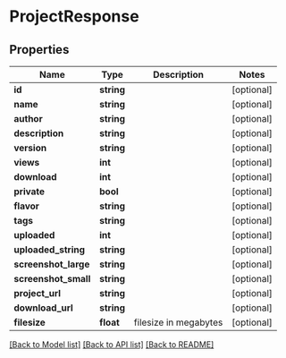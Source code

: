 # ProjectResponse

## Properties
Name | Type | Description | Notes
------------ | ------------- | ------------- | -------------
**id** | **string** |  | [optional] 
**name** | **string** |  | [optional] 
**author** | **string** |  | [optional] 
**description** | **string** |  | [optional] 
**version** | **string** |  | [optional] 
**views** | **int** |  | [optional] 
**download** | **int** |  | [optional] 
**private** | **bool** |  | [optional] 
**flavor** | **string** |  | [optional] 
**tags** | **string** |  | [optional] 
**uploaded** | **int** |  | [optional] 
**uploaded_string** | **string** |  | [optional] 
**screenshot_large** | **string** |  | [optional] 
**screenshot_small** | **string** |  | [optional] 
**project_url** | **string** |  | [optional] 
**download_url** | **string** |  | [optional] 
**filesize** | **float** | filesize in megabytes | [optional] 

[[Back to Model list]](../README.md#documentation-for-models) [[Back to API list]](../README.md#documentation-for-api-endpoints) [[Back to README]](../README.md)


